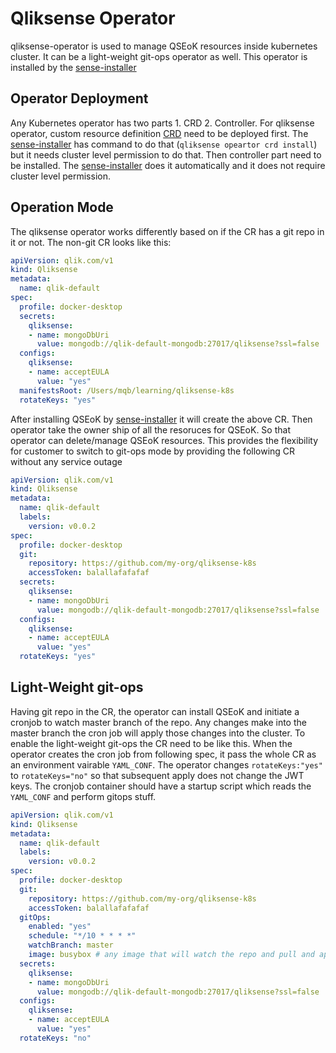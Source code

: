 # Qliksense Operator

qliksense-operator is used to manage QSEoK resources inside kubernetes cluster. It can be a light-weight git-ops operator as well. This operator is installed by the [sense-installer](https://github.com/qlik-oss/sense-installer)

## Operator Deployment

Any Kubernetes operator has two parts 1. CRD 2. Controller. For qliksense operator, custom resource definition [CRD](deploy/crds/qlik.com_qliksenses_crd.yaml) need to be deployed first. The [sense-installer](https://github.com/qlik-oss/sense-installer) has command to do that (`qliksense opeartor crd install`) but it needs cluster level permission to do that. Then controller part need to be installed. The [sense-installer](https://github.com/qlik-oss/sense-installer) does it automatically and it does not require cluster level permission.
      
## Operation Mode

The qliksense operator works differently based on if the CR has a git repo in it or not. The non-git CR looks like this:

```yaml
apiVersion: qlik.com/v1
kind: Qliksense
metadata:
  name: qlik-default
spec:
  profile: docker-desktop
  secrets:
    qliksense:
    - name: mongoDbUri
      value: mongodb://qlik-default-mongodb:27017/qliksense?ssl=false
  configs:
    qliksense:
    - name: acceptEULA
      value: "yes"
  manifestsRoot: /Users/mqb/learning/qliksense-k8s
  rotateKeys: "yes"
```

After installing QSEoK by [sense-installer](https://github.com/qlik-oss/sense-installer) it will create the above CR. Then operator take the owner ship of all the resoruces for QSEoK. So that operator can delete/manage QSEoK resources. This provides the flexibility for customer to switch to git-ops mode by providing the following CR without any service outage

```yaml
apiVersion: qlik.com/v1
kind: Qliksense
metadata:
  name: qlik-default
  labels:
    version: v0.0.2
spec:
  profile: docker-desktop
  git:
    repository: https://github.com/my-org/qliksense-k8s
    accessToken: balallafafafaf
  secrets:
    qliksense:
    - name: mongoDbUri
      value: mongodb://qlik-default-mongodb:27017/qliksense?ssl=false
  configs:
    qliksense:
    - name: acceptEULA
      value: "yes"
  rotateKeys: "yes"
```

## Light-Weight git-ops

Having git repo in the CR, the operator can install QSEoK and initiate a cronjob to watch master branch of the repo. Any changes make into the master branch the cron job will apply those changes into the cluster. To enable the light-weight git-ops the CR need to be like this. When the operator creates the cron job from following spec, it pass the whole CR as an environment vairable `YAML_CONF`. The operator changes `rotateKeys:"yes"` to `rotateKeys="no"` so that subsequent apply does not change the JWT keys. The cronjob container should have a startup script which reads the `YAML_CONF` and perform gitops stuff.

```yaml
apiVersion: qlik.com/v1
kind: Qliksense
metadata:
  name: qlik-default
  labels:
    version: v0.0.2
spec:
  profile: docker-desktop
  git:
    repository: https://github.com/my-org/qliksense-k8s
    accessToken: balallafafafaf
  gitOps:
    enabled: "yes"
    schedule: "*/10 * * * *"
    watchBranch: master
    image: busybox # any image that will watch the repo and pull and apply those into cluster
  secrets:
    qliksense:
    - name: mongoDbUri
      value: mongodb://qlik-default-mongodb:27017/qliksense?ssl=false
  configs:
    qliksense:
    - name: acceptEULA
      value: "yes"
  rotateKeys: "no"

```
